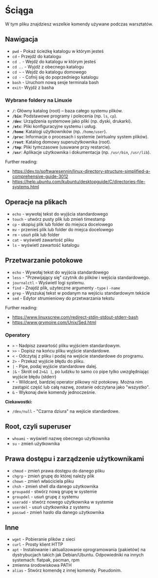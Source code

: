 # Ściąga

W tym pliku znajdziesz wszelkie komendy używane podczas warsztatów.

## Nawigacja

- `pwd` - Pokaż ścieżkę katalogu w którym jesteś
- `cd` - Przejdź do katalogu
- `cd .` - Wejdź do katalogu w którym jesteś
- `cd ..` - Wyjdź z obecnego katalogu
- `cd ~` - Wejdź do katalogu domowego
- `cd -` - Cofnij się do poprzedniego katalogu
- `bash` - Uruchom nową sesje terminala bash
- `exit`- Wyjdź z basha

### Wybrane foldery na Linuxie

- **`/`**: Główny katalog (root) – baza całego systemu plików.  
- **`/bin`**: Podstawowe programy i polecenia (np. `ls`, `cp`).  
- **`/dev`**: Urządzenia systemowe jako pliki (np. dyski, drukarki).  
- **`/etc`**: Pliki konfiguracyjne systemu i usług.  
- **`/home`**: Katalogi użytkowników (np. `/home/user`).  
- **`/proc`**: Informacje o procesach i systemie (wirtualny system plików).  
- **`/root`**: Katalog domowy superużytkownika (root).  
- **`/tmp`**: Pliki tymczasowe (usuwane przy restarcie).  
- **`/usr`**: Aplikacje użytkownika i dokumentacja (np. `/usr/bin`, `/usr/lib`).  

Further reading:

- https://dev.to/softwaresennin/linux-directory-structure-simplified-a-comprehensive-guide-3012
- https://help.ubuntu.com/kubuntu/desktopguide/C/directories-file-systems.html

## Operacje na plikach

- `echo` - wywołaj tekst do wyjścia standardowego
- `touch` - utwórz pusty plik lub zmień timestamp
- `cp` - skopiuj plik lub folder do miejsca docelowego
- `mv` - przenieś plik lub folder do miejca docelowego
- `rm` - usuń plik lub folder
- `cat` - wyświetl zawartość pliku
- `ls` - wyświetl zawartość katalogu

## Przetwarzanie potokowe

- `echo` - Wywołaj tekst do wyjścia standardowego
- `less` - "Przewijający się" czytnik do plików i wejścia standardowego.
- `journalctl` - Wyświetl logi systemu.
- `find` - Znajdź plik, użyteczne argumenty `-type` i `-name`
- `grep` - Wyszukaj tekst w podanym na wejściu standardowym tekście
- `sed` - Edytor strumieniowy do przetwarzania tekstu

Further reading:

- https://www.linuxscrew.com/redirect-stdin-stdout-stderr-bash
- https://www.grymoire.com/Unix/Sed.html

### Operatory

- `>` - Nadpisz zawartość pliku wyjściem standardowym.
- `>>` - Dopisz na końcu pliku wyjście standardowe.
- `<` - Odczytaj z pliku i podaj na wejście standardowe do programu.
- `2>` - Przekaż wyjście błędu do pliku.
- `|` - Pipe, podaj wyjście standardowe dalej.
- `|&` - Skrót od `2>&1 |`, po ludzku to samo co pipe tylko uwzględniając wyjście błędu (stderr)
- `*` - Wildcard, bardziej operator plikowy niż potokowy. Można nim zastąpić część lub całą nazwę, zostanie odczytana jako "wszystko".  
- `&` - Wykonaj dwie komendy jednocześnie.

**Ciekawostki:**

- `/dev/null` - "Czarna dziura" na wejście standardowe.

## Root, czyli superuser

- `whoami` - wyświetl nazwę obecnego użytkownika
- `su` - zmień użytkownika

## Prawa dostępu i zarządzenie użytkownikami

- `chmod` - zmień prawa dostępu do danego pliku
- `chgrp` - zmień grupę do której należy plik
- `chown` - zmień właściciela pliku
- `chsh` - zmień shell dla danego użytkownika
- `groupadd` - stwórz nową grupę w systemie
- `groupdel` - usuń grupę z systemu
- `useradd` - stwórz nowego użytkownika w systemie
- `userdel` - usuń użytkownika z systemu
- `passwd` - zmień hasło dla danego użytkownika

## Inne

- `wget` - Pobieranie plików z sieci
- `curl` - Prosty klient HTTP
- `apt` - Instalowanie i aktualizowanie oprogramowania (pakietów) na dystrybucjach takich jak Debian/Ubuntu. Odpowiedniki na innych systemach: flatpak, pacman, rpm
- zmienna środowiskowa PATH
- `alias` - Stwórz komendę z innej komendy. Pseudonim.
